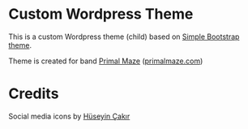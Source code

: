 # Custom Wordpress Theme

This is a custom Wordpress theme (child) based on [Simple Bootstrap theme](https://wordpress.org/themes/simple-bootstrap/).

Theme is created for band [Primal Maze](http://www.primalmaze.com) ([primalmaze.com]((http://www.primalmaze.com)))

# Credits 

Social media icons by [Hüseyin Çakır](https://www.iconfinder.com/hsynckr) 